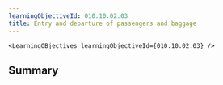 ```yaml
---
learningObjectiveId: 010.10.02.03
title: Entry and departure of passengers and baggage
---
```


```tsx eval
<LearningOBjectives learningObjectiveId={010.10.02.03} />
```

## Summary
